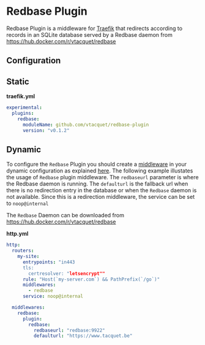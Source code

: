 # Redbase Plugin

Redbase Plugin is a middleware for [Traefik](https://github.com/traefik/traefik) that redirects according to records in an SQLite database served by a Redbase daemon from https://hub.docker.com/r/vtacquet/redbase

## Configuration

## Static

**traefik.yml**
```yaml
experimental:
  plugins:
    redbase:
      moduleName: github.com/vtacquet/redbase-plugin
      version: "v0.1.2"
```

## Dynamic

To configure the `Redbase` Plugin you should create a [middleware](https://docs.traefik.io/middlewares/overview/) in 
your dynamic configuration as explained [here](https://docs.traefik.io/middlewares/overview/). The following example illustates
the usage of `Redbase` plugin middleware. The `redbaseurl` parameter is where the Redbase daemon is running. The `defaulturl` is 
the fallback url when there is no redirection entry in the database or when the `Redbase` daemon is not available. Since this is
a redirection middleware, the service can be set to `noop@internal`

The `Redbase` Daemon can be downloaded from https://hub.docker.com/r/vtacquet/redbase

**http.yml**
```yaml
http:
  routers:
    my-site:
      entrypoints: "in443
      tls:
        certresolver: "letsencrypt""
      rule: "Host(`my-server.com`) && PathPrefix(`/go`)"
      middlewares:
        - redbase
      service: noop@internal

  middlewares:
    redbase:
      plugin:
        redbase:
          redbaseurl: "redbase:9922"
          defaulturl: "https://www.tacquet.be"
```
